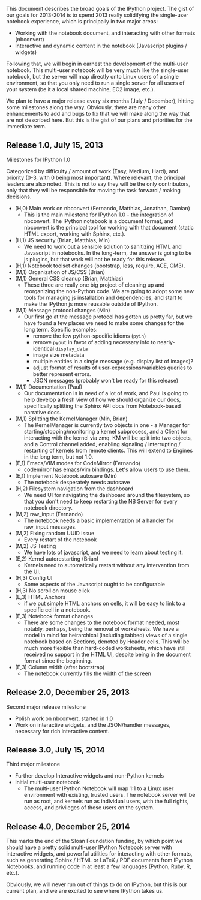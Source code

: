 This document describes the broad goals of the IPython project.
The gist of our goals for 2013-2014 is to spend 2013 really solidifying
the single-user notebook experience, which is principally in two
major areas:

- Working with the notebook document, and interacting with other formats (nbconvert)
- Interactive and dynamic content in the notebook (Javascript plugins / widgets)

Following that, we will begin in earnest the development
of the multi-user notebook.  This multi-user notebook will
be very much like the single-user notebook,
but the server will map directly onto Linux users of a single
environment, so that you only need to run a single server
for all users of your system (be it a local shared machine, EC2 image, etc.).

We plan to have a major release every six months (July / December),
hitting some milestones along the way.
Obviously, there are many other enhancements to add and bugs to fix
that we will make along the way that are not described here.
But this is the gist of our plans and priorities for the immediate term.

## Release 1.0, July 15, 2013

Milestones for IPython 1.0

Categorized by difficulty / amount of work (Easy, Medium, Hard),
and priority (0-3, with 0 being most important).
Where relevant, the principal leaders are also noted.
This is not to say they will be the only contributors,
only that they will be responsible for moving the task forward / making decisions.

- (H,0) Main work on nbconvert (Fernando, Matthias, Jonathan, Damian)
  - This is the main milestone for IPython 1.0 - the integration of nbconvert.
    The IPython notebook is a document format, and nbconvert is the principal
    tool for working with that document (static HTML export, working with Sphinx, etc.).
- (H,1) JS security (Brian, Matthias, Min)
  - We need to work out a sensible solution to sanitizing HTML and Javascript
    in notebooks.  In the long-term, the answer is going to be js plugins,
    but that work will not be ready for this release.
- (H,1) Notebook toolset changes (bootstrap, less, require, ACE, CM3).
- (M,1) Organization of JS/CSS (Brian)
- (M,1) General CSS cleanup (Brian, Matthias)
  - These three are really one big project of cleaning up and reorganizing
    the non-Python code.  We are going to adopt some new tools
    for managing js installation and dependencies,
    and start to make the IPython js more reusable outside of IPython.
- (M,1) Message protocol changes (Min)
  - Our first go at the message protocol has gotten us pretty far,
    but we have found a few places we need to make some changes
    for the long term.
    Specific examples:
      - remove the few python-specific idioms (`pyin`)
      - remove `pyout` in favor of adding necessary info to nearly-identical `display_data`
      - image size metadata
      - multiple entities in a single message (e.g. display list of images)?
      - adjust format of results of user-expressions/variables queries to better represent errors.
      - JSON messages (probably won't be ready for this release)
- (M,1) Documentation (Paul)
  - Our documentation is in need of a lot of work,
    and Paul is going to help develop a fresh view of how we should
    organize our docs, specifically splitting the Sphinx API docs
    from Notebook-based narrative docs.
- (M,1) Splitting the KernelManager (Min, Brian)
  - The KernelManager is currently two objects in one - a Manager for starting/stopping/monitoring
    a kernel subprocess, and a Client for interacting with the kernel via zmq.
    KM will be split into two objects, and a Control channel added, enabling
    signaling / interrupting / restarting of kernels from remote clients.
    This will extend to Engines in the long term, but not 1.0.
- (E,1) Emacs/VIM modes for CodeMirror (Fernando)
  - codemirror has emacs/vim bindings. Let's allow users to use them.
- (E,1) Implement Notebook autosave (Min)
  - The notebook desperately needs autosave
- (H,2) Filesystem navigation from the dashboard
  - We need UI for navigating the dashboard around the filesystem,
    so that you don't need to keep restarting the NB Server for every notebook directory.
- (M,2) raw_input (Fernando)
  - The notebook needs a basic implementation of a handler for raw_input messages.
- (M,2) Fixing random UUID issue
  - Every restart of the notebook
- (M,2) JS Testing
  - We have lots of javascript, and we need to learn about testing it.
- (E,2) Kernel autorestarting (Brian)
  - Kernels need to automatically restart without any intervention from the UI.
- (H,3) Config UI
  - Some aspects of the Javascript ought to be configurable
- (H,3) No scroll on mouse click
- (E,3) HTML Anchors
  - if we put simple HTML anchors on cells,
    it will be easy to link to a specific cell in a notebook.
- (E,3) Notebook format changes
  - There are some changes to the notebook format needed,
    most notably, perhaps, being the removal of worksheets.
    We have a model in mind for heirarchical (including tabbed)
    views of a single notebook based on Sections,
    denoted by Header cells.
    This will be much more flexible than hard-coded worksheets,
    which have still received no support in the HTML UI,
    despite being in the document format since the beginning.
- (E,3) Column width (after bootstrap)
  - The notebook currently fills the width of the screen


## Release 2.0, December 25, 2013

Second major release milestone

- Polish work on nbconvert, started in 1.0
- Work on interactive widgets, and the JSON/handler messages,
  necessary for rich interactive content.

## Release 3.0, July 15, 2014

Third major milestone

- Further develop Interactive widgets and non-Python kernels
- Initial multi-user notebook
  - The multi-user IPython Notebook will map 1:1 to a Linux user environment
    with existing, trusted users.
    The notebook server will be run as root,
    and kernels run as individual users,
    with the full rights, access, and privileges of those users on the system.


## Release 4.0, December 25, 2014

This marks the end of the Sloan Foundation funding,
by which point we should have a pretty solid multi-user
IPython Notebook server with interactive widgets,
and powerful utilities for interacting with other formats,
such as generating Sphinx / HTML or LaTeX / PDF documents
from IPython Notebooks, and running code in
at least a few languages (Python, Ruby, R, etc.).

Obviously, we will never run out of things to do on IPython,
but this is our current plan,
and we are excited to see where IPython takes us.
